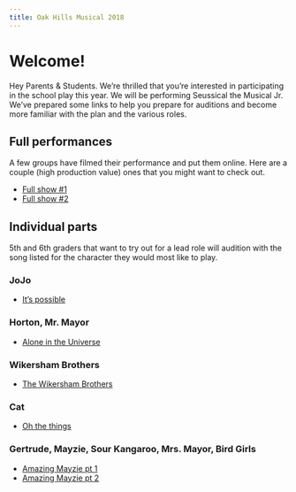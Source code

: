```yaml
---
title: Oak Hills Musical 2018
---
```


# Welcome!
Hey Parents & Students. We’re thrilled that you’re interested in participating in the school play this year. We will be performing Seussical the Musical Jr. We’ve prepared some links to help you prepare for auditions and become more familiar with the plan and the various roles.

## Full performances
A few groups have filmed their performance and put them online. Here are a couple (high production value) ones that you might want to check out.

* [Full show #1](https://m.youtube.com/watch?v=KxMoia-pWx0)
* [Full show #2](https://m.youtube.com/watch?v=nmDJ-YeQPLg)

## Individual parts
5th and 6th graders that want to try out for a lead role will audition with the song listed for the character they would most like to play.

### JoJo
* [It’s possible](https://youtu.be/aSNXChwstjk?t=68)

### Horton, Mr. Mayor
* [Alone in the Universe](https://youtu.be/nGN6o6gIVCA?t=78)

### Wikersham Brothers
* [The Wikersham Brothers](https://youtu.be/rw4KW7ZSgQs?t=31)

### Cat
* [Oh the things](https://youtu.be/drY9t5EO_XE?t=19)

### Gertrude, Mayzie, Sour Kangaroo, Mrs. Mayor, Bird Girls
* [Amazing Mayzie pt 1](https://youtu.be/3aCInzmYLGQ?t=96)
* [Amazing Mayzie pt 2](https://youtu.be/3aCInzmYLGQ?t=183)
